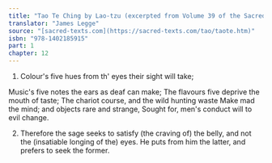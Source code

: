 ```yaml
---
title: "Tao Te Ching by Lao-tzu (excerpted from Volume 39 of the Sacred Books of the East.)"
translator: "James Legge"
source: "[sacred-texts.com](https://sacred-texts.com/tao/taote.htm)"
isbn: "978-1402185915"
part: 1
chapter: 12
---
```

1. Colour's five hues from th' eyes their sight will take;

Music's five notes the ears as deaf can make; 
The flavours five deprive the mouth of taste; 
The chariot course, and the wild hunting waste 
Make mad the mind; and objects rare and strange, 
Sought for, men's conduct will to evil change. 

2. Therefore the sage seeks to satisfy (the craving of) the belly,
and not the (insatiable longing of the) eyes. He puts from him the
latter, and prefers to seek the former.